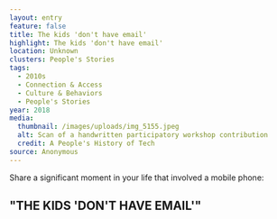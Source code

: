 ```yaml
---
layout: entry
feature: false
title: The kids 'don't have email'
highlight: The kids 'don't have email'
location: Unknown
clusters: People's Stories
tags:
  - 2010s
  - Connection & Access
  - Culture & Behaviors
  - People's Stories
year: 2018
media:
  thumbnail: /images/uploads/img_5155.jpeg
  alt: Scan of a handwritten participatory workshop contribution
  credit: A People's History of Tech
source: Anonymous
---
```

Share a significant moment in your life that involved a mobile phone: 

## "THE KIDS 'DON'T HAVE EMAIL'"
